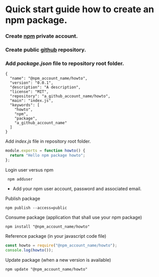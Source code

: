 # Quick start guide how to create an npm package.
### Create [npm](https://www.npmjs.com/) private account.
### Create public [github](https://github.com/) repository.
### Add _package.json_ file to repository root folder.
```
{
  "name": "@npm_account_name/howto",
  "version": "0.0.1",
  "description": "A description",
  "license": "MIT",
  "repository": "a_github_account_name/howto",
  "main": "index.js",
  "keywords": [
    "howto",
    "npm",
    "package",
    "a_github_account_name"
  ]
}
```
Add _index.js_ file in repository root folder.
``` javascript
module.exports = function howto() {
  return "Hello npm package howto";
};
```
Login user versus npm

` npm adduser`
   - Add your npm user account, password and associated email.

Publish package

`npm publish --access=public`

Consume package (application that shall use your npm package)

`npm install "@npm_account_name/howto"`

Reference package (in your javascript code file)
``` javascript
const howto = require("@npm_account_name/howto");
console.log(howto());
```
Update package (when a new version is available)

`npm update "@npm_account_name/howto"` 


